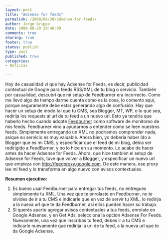 ```yaml
--- 
layout: post
title: "Adsense for feeds"
permalink: /2008/08/20/adsense-for-feeds/
author: Jorge Grippo
date: 2008-08-20 20:46:00
comments: true
sharing: true
footer: true
status: publish
type: post
published: true
categories: 
- Noticias

---
```

<!-- 61 -->
Hoy de casualidad vi que hay Adsense for Feeds, es decir, publicidad contextual de Google para feeds RSS/XML de tu blog o servicio. También por casualidad, descubrí que mi setup de Feedburner era incorrecto. Como me llevó algo de tiempo darme cuenta como es la cosa, lo comento aquí, porque seguramente debe estar generando algo de confusión. Hay que hacer un setup de modo tal que tu CMS, sea Blogger, MT, WP, o lo que sea, redirija los requests al url de tu feed a un nuevo url. Esto ya tendría que haberlo hecho cuando adopté <a href="http://www.feedburner.com">Feedburner</a> como software de monitoreo de mis feeds. Feedburner vino a ayudarnos a entender como se leen nuestros feeds. Simplemente entregando un XML no podríamos comprender nada, asique su servicio es muy valuable. Ahora bien, yo debería haber ido a Blogger que es mi CMS, y especificar que el feed de mi blog, debía ser redirigido a FeedBurner, y no lo hice en su momento. Lo acabo de hacer antes de hacer Adsense for Feeds. Ahora, que hice también el setup de Adsense for Feeds, tuve que volver a Blogger, y especificar un nuevo url que empieza con http://feedproxy.google.com. De este manera, ese proxy lee mi feed y lo transforma en algo nuevo con avisos contextuales.

<span style="font-weight:bold;">Resumen ejecutivo:</span>
<ol><li>Es bueno usar Feedburner para entregar tus feeds, no entregues simplemente tu XML. Una vez que te enrolaste en Feedburner, no te olvides de ir a tu CMS e indicarle que en vez de servir tu XML, lo redirija a la nueva url que te da Feedburner, asi ellos pueden hacer su trabajo.</li><li>Si querés aparte agregar avisos contextuales a tus feeds, enrolate en Google Adsense, y en Get Ads, selecciona la opcion Adsense For Feeds. Nuevamente, una vez que inscribas tu feed, debes ir a tu CMS e indicarle nuevamente que redirija la url de tu feed, a la nueva url que te da Google Adsense.</li></ol>

